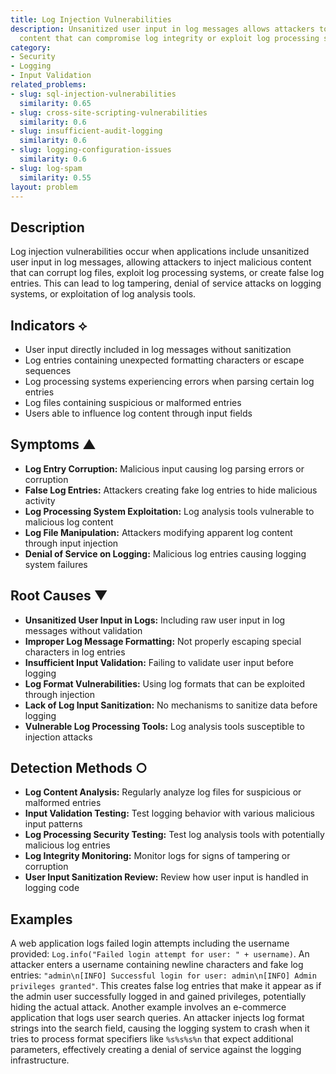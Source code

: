 ```yaml
---
title: Log Injection Vulnerabilities
description: Unsanitized user input in log messages allows attackers to inject malicious
  content that can compromise log integrity or exploit log processing systems.
category:
- Security
- Logging
- Input Validation
related_problems:
- slug: sql-injection-vulnerabilities
  similarity: 0.65
- slug: cross-site-scripting-vulnerabilities
  similarity: 0.6
- slug: insufficient-audit-logging
  similarity: 0.6
- slug: logging-configuration-issues
  similarity: 0.6
- slug: log-spam
  similarity: 0.55
layout: problem
---
```


## Description

Log injection vulnerabilities occur when applications include unsanitized user input in log messages, allowing attackers to inject malicious content that can corrupt log files, exploit log processing systems, or create false log entries. This can lead to log tampering, denial of service attacks on logging systems, or exploitation of log analysis tools.

## Indicators ⟡

- User input directly included in log messages without sanitization
- Log entries containing unexpected formatting characters or escape sequences
- Log processing systems experiencing errors when parsing certain log entries
- Log files containing suspicious or malformed entries
- Users able to influence log content through input fields

## Symptoms ▲

- **Log Entry Corruption:** Malicious input causing log parsing errors or corruption
- **False Log Entries:** Attackers creating fake log entries to hide malicious activity
- **Log Processing System Exploitation:** Log analysis tools vulnerable to malicious log content
- **Log File Manipulation:** Attackers modifying apparent log content through input injection
- **Denial of Service on Logging:** Malicious log entries causing logging system failures

## Root Causes ▼

- **Unsanitized User Input in Logs:** Including raw user input in log messages without validation
- **Improper Log Message Formatting:** Not properly escaping special characters in log entries
- **Insufficient Input Validation:** Failing to validate user input before logging
- **Log Format Vulnerabilities:** Using log formats that can be exploited through injection
- **Lack of Log Input Sanitization:** No mechanisms to sanitize data before logging
- **Vulnerable Log Processing Tools:** Log analysis tools susceptible to injection attacks

## Detection Methods ○

- **Log Content Analysis:** Regularly analyze log files for suspicious or malformed entries
- **Input Validation Testing:** Test logging behavior with various malicious input patterns
- **Log Processing Security Testing:** Test log analysis tools with potentially malicious log entries
- **Log Integrity Monitoring:** Monitor logs for signs of tampering or corruption
- **User Input Sanitization Review:** Review how user input is handled in logging code

## Examples

A web application logs failed login attempts including the username provided: `Log.info("Failed login attempt for user: " + username)`. An attacker enters a username containing newline characters and fake log entries: `"admin\n[INFO] Successful login for user: admin\n[INFO] Admin privileges granted"`. This creates false log entries that make it appear as if the admin user successfully logged in and gained privileges, potentially hiding the actual attack. Another example involves an e-commerce application that logs user search queries. An attacker injects log format strings into the search field, causing the logging system to crash when it tries to process format specifiers like `%s%s%s%n` that expect additional parameters, effectively creating a denial of service against the logging infrastructure.
